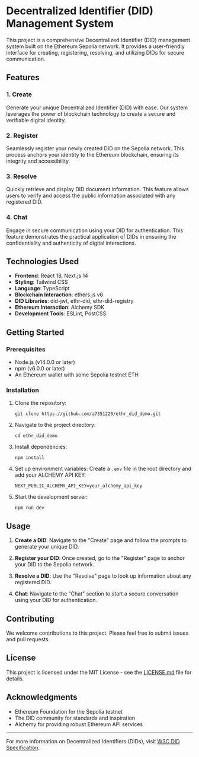 # Decentralized Identifier (DID) Management System

This project is a comprehensive Decentralized Identifier (DID) management system built on the Ethereum Sepolia network. It provides a user-friendly interface for creating, registering, resolving, and utilizing DIDs for secure communication.

## Features

### 1. Create

Generate your unique Decentralized Identifier (DID) with ease. Our system leverages the power of blockchain technology to create a secure and verifiable digital identity.

### 2. Register

Seamlessly register your newly created DID on the Sepolia network. This process anchors your identity to the Ethereum blockchain, ensuring its integrity and accessibility.

### 3. Resolve

Quickly retrieve and display DID document information. This feature allows users to verify and access the public information associated with any registered DID.

### 4. Chat

Engage in secure communication using your DID for authentication. This feature demonstrates the practical application of DIDs in ensuring the confidentiality and authenticity of digital interactions.

## Technologies Used

- **Frontend**: React 18, Next.js 14
- **Styling**: Tailwind CSS
- **Language**: TypeScript
- **Blockchain Interaction**: ethers.js v6
- **DID Libraries**: did-jwt, ethr-did, ethr-did-registry
- **Ethereum Interaction**: Alchemy SDK
- **Development Tools**: ESLint, PostCSS

## Getting Started

### Prerequisites

- Node.js (v14.0.0 or later)
- npm (v6.0.0 or later)
- An Ethereum wallet with some Sepolia testnet ETH

### Installation

1. Clone the repository:
   ```
   git clone https://github.com/a7351220/ethr_did_demo.git
   ```

2. Navigate to the project directory:
   ```
   cd ethr_did_demo
   ```

3. Install dependencies:
   ```
   npm install
   ```

4. Set up environment variables:
   Create a `.env` file in the root directory and add your ALCHEMY API KEY:
   ```
   NEXT_PUBLIC_ALCHEMY_API_KEY=your_alchemy_api_key

   ```

5. Start the development server:
   ```
   npm run dev
   ```

## Usage

1. **Create a DID**: Navigate to the "Create" page and follow the prompts to generate your unique DID.

2. **Register your DID**: Once created, go to the "Register" page to anchor your DID to the Sepolia network.

3. **Resolve a DID**: Use the "Resolve" page to look up information about any registered DID.

4. **Chat**: Navigate to the "Chat" section to start a secure conversation using your DID for authentication.

## Contributing

We welcome contributions to this project. Please feel free to submit issues and pull requests.

## License

This project is licensed under the MIT License - see the [LICENSE.md](LICENSE.md) file for details.

## Acknowledgments

- Ethereum Foundation for the Sepolia testnet
- The DID community for standards and inspiration
- Alchemy for providing robust Ethereum API services

---

For more information on Decentralized Identifiers (DIDs), visit [W3C DID Specification](https://www.w3.org/TR/did-core/).
